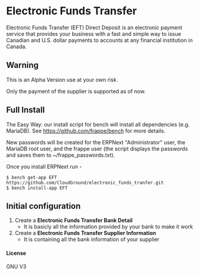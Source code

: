 # Electronic Funds Transfer

 Electronic Funds Transfer (EFT) Direct Deposit is an electronic payment service that provides your business with a fast and simple way to issue Canadian and U.S. dollar payments to accounts at any financial institution in Canada.

## Warning

 This is an Alpha Version use at your own risk.

 Only the payment of the supplier is supported as of now.

## Full Install

The Easy Way: our install script for bench will install all dependencies (e.g. MariaDB). See https://github.com/frappe/bench for more details.

New passwords will be created for the ERPNext "Administrator" user, the MariaDB root user, and the frappe user (the script displays the passwords and saves them to ~/frappe_passwords.txt).

Once you install ERPNext run -

```
$ bench get-app EFT https://github.com/CloudGround/electronic_funds_tranfer.git
$ bench install-app EFT 
```

## Initial configuration

1. Create a **Electronic Funds Transfer Bank Detail**
	* It is basicly all the information provided by your bank to make it work
2. Create a **Electronic Funds Transfer Supplier Information**
	* It is containing all the bank information of your supplier

#### License

GNU V3
